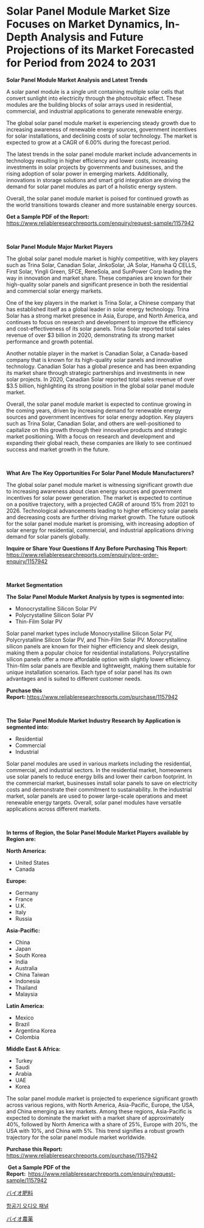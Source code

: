 <p><h1>Solar Panel Module Market Size Focuses on Market Dynamics, In-Depth Analysis and Future Projections of its Market Forecasted for Period from 2024 to 2031</h1></p><p><strong>Solar Panel Module Market Analysis and Latest Trends</strong></p>
<p><p>A solar panel module is a single unit containing multiple solar cells that convert sunlight into electricity through the photovoltaic effect. These modules are the building blocks of solar arrays used in residential, commercial, and industrial applications to generate renewable energy.</p><p>The global solar panel module market is experiencing steady growth due to increasing awareness of renewable energy sources, government incentives for solar installations, and declining costs of solar technology. The market is expected to grow at a CAGR of 6.00% during the forecast period.</p><p>The latest trends in the solar panel module market include advancements in technology resulting in higher efficiency and lower costs, increasing investments in solar projects by governments and businesses, and the rising adoption of solar power in emerging markets. Additionally, innovations in storage solutions and smart grid integration are driving the demand for solar panel modules as part of a holistic energy system.</p><p>Overall, the solar panel module market is poised for continued growth as the world transitions towards cleaner and more sustainable energy sources.</p></p>
<p><strong>Get a Sample PDF of the Report:&nbsp;</strong> <a href="https://www.reliableresearchreports.com/enquiry/request-sample/1157942">https://www.reliableresearchreports.com/enquiry/request-sample/1157942</a></p>
<p>&nbsp;</p>
<p><strong>Solar Panel Module Major Market Players</strong></p>
<p><p>The global solar panel module market is highly competitive, with key players such as Trina Solar, Canadian Solar, JinkoSolar, JA Solar, Hanwha Q CELLS, First Solar, Yingli Green, SFCE, ReneSola, and SunPower Corp leading the way in innovation and market share. These companies are known for their high-quality solar panels and significant presence in both the residential and commercial solar energy markets.</p><p>One of the key players in the market is Trina Solar, a Chinese company that has established itself as a global leader in solar energy technology. Trina Solar has a strong market presence in Asia, Europe, and North America, and continues to focus on research and development to improve the efficiency and cost-effectiveness of its solar panels. Trina Solar reported total sales revenue of over $3 billion in 2020, demonstrating its strong market performance and growth potential.</p><p>Another notable player in the market is Canadian Solar, a Canada-based company that is known for its high-quality solar panels and innovative technology. Canadian Solar has a global presence and has been expanding its market share through strategic partnerships and investments in new solar projects. In 2020, Canadian Solar reported total sales revenue of over $3.5 billion, highlighting its strong position in the global solar panel module market.</p><p>Overall, the solar panel module market is expected to continue growing in the coming years, driven by increasing demand for renewable energy sources and government incentives for solar energy adoption. Key players such as Trina Solar, Canadian Solar, and others are well-positioned to capitalize on this growth through their innovative products and strategic market positioning. With a focus on research and development and expanding their global reach, these companies are likely to see continued success and market growth in the future.</p></p>
<p>&nbsp;</p>
<p><strong>What Are The Key Opportunities For Solar Panel Module Manufacturers?</strong></p>
<p><p>The global solar panel module market is witnessing significant growth due to increasing awareness about clean energy sources and government incentives for solar power generation. The market is expected to continue on a positive trajectory, with a projected CAGR of around 15% from 2021 to 2026. Technological advancements leading to higher efficiency solar panels and decreasing costs are further driving market growth. The future outlook for the solar panel module market is promising, with increasing adoption of solar energy for residential, commercial, and industrial applications driving demand for solar panels globally.</p></p>
<p><strong>Inquire or Share Your Questions If Any Before Purchasing This Report:</strong> <a href="https://www.reliableresearchreports.com/enquiry/pre-order-enquiry/1157942">https://www.reliableresearchreports.com/enquiry/pre-order-enquiry/1157942</a></p>
<p>&nbsp;</p>
<p><strong>Market Segmentation</strong></p>
<p><strong>The Solar Panel Module Market Analysis by types is segmented into:</strong></p>
<p><ul><li>Monocrystalline Silicon Solar PV</li><li>Polycrystalline Silicon Solar PV</li><li>Thin-Film Solar PV</li></ul></p>
<p><p>Solar panel market types include Monocrystalline Silicon Solar PV, Polycrystalline Silicon Solar PV, and Thin-Film Solar PV. Monocrystalline silicon panels are known for their higher efficiency and sleek design, making them a popular choice for residential installations. Polycrystalline silicon panels offer a more affordable option with slightly lower efficiency. Thin-film solar panels are flexible and lightweight, making them suitable for unique installation scenarios. Each type of solar panel has its own advantages and is suited to different customer needs.</p></p>
<p><strong>Purchase this Report:&nbsp;</strong><a href="https://www.reliableresearchreports.com/purchase/1157942">https://www.reliableresearchreports.com/purchase/1157942</a></p>
<p>&nbsp;</p>
<p><strong>The Solar Panel Module Market Industry Research by Application is segmented into:</strong></p>
<p><ul><li>Residential</li><li>Commercial</li><li>Industrial</li></ul></p>
<p><p>Solar panel modules are used in various markets including the residential, commercial, and industrial sectors. In the residential market, homeowners use solar panels to reduce energy bills and lower their carbon footprint. In the commercial market, businesses install solar panels to save on electricity costs and demonstrate their commitment to sustainability. In the industrial market, solar panels are used to power large-scale operations and meet renewable energy targets. Overall, solar panel modules have versatile applications across different markets.</p></p>
<p>&nbsp;</p>
<p><strong>In terms of Region, the Solar Panel Module Market Players available by Region are:</strong></p>
<p>
    <p> <strong> North America: </strong>
        <ul>
            <li>United States</li>
            <li>Canada</li>
        </ul>
        </p> 
    <p> <strong> Europe: </strong>
        <ul>
            <li>Germany</li>
            <li>France</li>
            <li>U.K.</li>
            <li>Italy</li>
            <li>Russia</li>
        </ul>
        </p> 
    <p> <strong> Asia-Pacific: </strong>
        <ul>
            <li>China</li>
            <li>Japan</li>
            <li>South Korea</li>
            <li>India</li>
            <li>Australia</li>
            <li>China Taiwan</li>
            <li>Indonesia</li>
            <li>Thailand</li>
            <li>Malaysia</li>
        </ul>
        </p> 
    <p> <strong> Latin America: </strong>
        <ul>
            <li>Mexico</li>
            <li>Brazil</li>
            <li>Argentina Korea</li>
            <li>Colombia</li>
        </ul>
        </p> 
    <p> <strong> Middle East & Africa: </strong>
        <ul>
            <li>Turkey</li>
            <li>Saudi</li>
            <li>Arabia</li>
            <li>UAE</li>
            <li>Korea</li>
        </ul>
    </p>
    </p>
<p><p>The solar panel module market is projected to experience significant growth across various regions, with North America, Asia-Pacific, Europe, the USA, and China emerging as key markets. Among these regions, Asia-Pacific is expected to dominate the market with a market share of approximately 40%, followed by North America with a share of 25%, Europe with 20%, the USA with 10%, and China with 5%. This trend signifies a robust growth trajectory for the solar panel module market worldwide.</p></p>
<p><strong>Purchase this Report: </strong><a href="https://www.reliableresearchreports.com/purchase/1157942">https://www.reliableresearchreports.com/purchase/1157942</a></p>
<p>&nbsp;<strong>Get a Sample PDF of the Report:&nbsp;&nbsp;</strong><a href="https://www.reliableresearchreports.com/enquiry/request-sample/1157942">https://www.reliableresearchreports.com/enquiry/request-sample/1157942</a></p>
<p><strong></strong></p>
<p><p><a href="https://github.com/ihabdkwlxs948/Market-Research-Report-List-1/blob/main/42618398567.md">バイオ肥料</a></p><p><a href="https://github.com/laholand/Market-Research-Report-List-3/blob/main/75570228056.md">항공기 오디오 패널</a></p><p><a href="https://github.com/dadanedu33/Market-Research-Report-List-1/blob/main/95091238568.md">バイオ農薬</a></p></p>